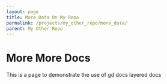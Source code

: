 ```yaml
---
layout: page
title: More Data On My Repo
permalink: /projects/my_other_repo/more_data/
parent: My Other Repo
---
```

# More More Docs
This is a page to demonstrate the use of gd docs layered docs
